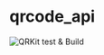 # qrcode_api

![QRKit test & Build](https://github.com/Yossef-Dawoad/qrcode_api/blob/main/.github/workflows/python-app.yml/badge.svg?event=push)
